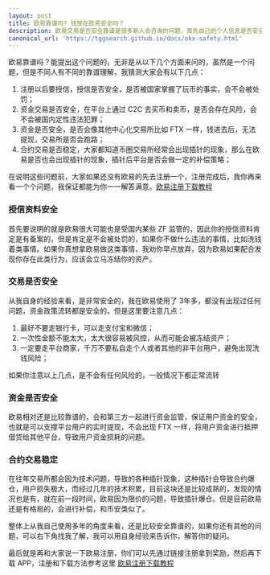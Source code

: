 ```yaml
---
layout: post
title: 欧易靠谱吗? 钱放在欧易安全吗？
description: 欧易交易是否安全靠谱是很多新人会咨询的问题，首先自己的个人信息是否安全，其次就是自己的钱是否安全，USDT 转入进去后，还能否取出来都是大家非常关心的问题，今天我就来详细给大家解析一下，让新人有一个大致的理解
canonical_url: 'https://tggsearch.github.io/docs/okx-safety.html'
---
```

欧易靠谱吗？能提出这个问题的，无非是从以下几个方面来问的，虽然是一个问题，但是不同人有不同的靠谱理解，我猜测大家会有以下几点：

1. 注册以后要授信，授信是否安全，是否被国家掌握了玩币的事实，会不会被处罚；
2. 资金交易是否安全，在平台上通过 C2C 去买币和卖币，是否会存在风险，会不会被国内定性违法犯罪；
3. 资金是否安全，是否会像其他中心化交易所比如 FTX 一样，钱进去后，无法提现，交易所是否会跑路；
4. 合约交易是否稳定，大家都知道币圈交易所经常会出现插针的现象，那么在欧易是否也会出现插针的现象，插针后平台是否会做一定的补偿策略；

在说明这些问题前，大家如果还没有欧易的先去注册一个，注册完成后，我你再来看一个个问题，我保证都能为你一一解答满意。[欧易注册下载教程](./okx-install.html)

### 授信资料安全
首先要说明的就是欧易很大可能也是受国内某些 ZF 监管的，因此你的授信资料肯定是有备案的，但是肯定是不会被处罚的，如果你不做什么违法的事情，比如洗钱着类事情。如果你真想拿欧易做这类事情，我劝你早点放弃，因为欧易如果配合发现你存在此类行为，应该会立马冻结你的资产。

### 交易是否安全
从我自身的经验来看，是非常安全的，我在欧易使用了 3年多，都没有出现过任何问题，资金政策流转都是安全的，但是这里要注意几点：

1. 最好不要走银行卡，可以走支付宝和微信；
2. 一次性金额不能太大，太大很容易被风控，从而可能会被冻结资产；
3. 一定要走平台商家，千万不要私自走个人或者其他的非平台用户，避免出现洗钱风险；

如果你注意以上几点，是不会有任何风险的，一般情况下都正常流转

### 资金是否安全
欧易相对还是比较靠谱的，会和第三方一起进行资金监管，保证用户资金的安全，也就是可以支撑平台用户的实时提现，不会出现 FTX 一样，将用户资金进行抵押借贷给其他平台，导致用户资金损耗的问题。

### 合约交易稳定
在往年交易所都会因为技术问题，导致的各种插针现象，这种插针会导致合约爆仓，用户损失极大，而经过几年的技术积累，目前这块还是比较成熟的，发现的情况也是有，就在前一段时间，欧易因为限价的问题，导致插针爆仓。但是目前欧易还是有格局的，会进行补偿，和币安类似了。

整体上从我自己使用多年的角度来看，还是比较安全靠谱的，如果你还有其他的问题，可以右下角找我了解，我可以用自身经验来告诉你，解答你的疑问。

最后就是再和大家说一下欧易注册，你们可以先通过链接注册拿到奖励，然后再下载 APP，注册和下载方法参考这里 [欧易注册下载教程](./okx-install.html)
